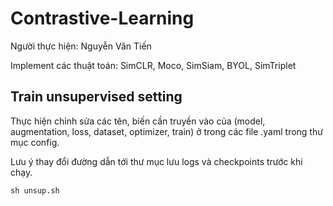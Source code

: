 # Contrastive-Learning

Người thực hiện: Nguyễn Văn Tiến

Implement các thuật toán: SimCLR, Moco, SimSiam, BYOL, SimTriplet

## Train unsupervised setting

Thực hiện chỉnh sửa các tên, biến cần truyền vào của (model, augmentation, loss, dataset, optimizer, train) ở trong các file .yaml trong thư mục config.

Lưu ý thay đổi đường dẫn tới thư mục lưu logs và checkpoints trước khi chạy.

```sh unsup.sh```

